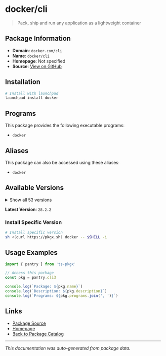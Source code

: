 # docker/cli

> Pack, ship and run any application as a lightweight container

## Package Information

- **Domain**: `docker.com/cli`
- **Name**: `docker/cli`
- **Homepage**: Not specified
- **Source**: [View on GitHub](https://github.com/pkgxdev/pantry/tree/main/projects/docker.com/cli/package.yml)

## Installation

```bash
# Install with launchpad
launchpad install docker
```

## Programs

This package provides the following executable programs:

- `docker`

## Aliases

This package can also be accessed using these aliases:

- `docker`

## Available Versions

<details>
<summary>Show all 53 versions</summary>

- `28.2.2`, `28.2.1`, `28.2.0`, `28.1.1`, `28.1.0`
- `28.0.4`, `28.0.3`, `28.0.2`, `28.0.1`, `28.0.0`
- `27.5.1`, `27.5.0`, `27.4.1`, `27.4.0`, `27.3.1`
- `27.3.0`, `27.2.1`, `27.2.0`, `27.1.2`, `27.1.1`
- `27.1.0`, `27.0.3`, `27.0.2`, `27.0.1`, `26.1.5`
- `26.1.4`, `26.1.3`, `26.1.2`, `26.1.1`, `26.1.0`
- `26.0.2`, `26.0.1`, `26.0.0`, `25.0.7`, `25.0.6`
- `25.0.5`, `25.0.4`, `25.0.3`, `25.0.2`, `25.0.1`
- `25.0.0`, `24.0.9`, `24.0.8`, `24.0.7`, `24.0.6`
- `24.0.5`, `23.0.15`, `23.0.10`, `23.0.9`, `23.0.8`
- `23.0.7`, `20.10.27`, `20.10.26`

</details>

**Latest Version**: `28.2.2`

### Install Specific Version

```bash
# Install specific version
sh <(curl https://pkgx.sh) docker -- $SHELL -i
```

## Usage Examples

```typescript
import { pantry } from 'ts-pkgx'

// Access this package
const pkg = pantry.cli3

console.log(`Package: ${pkg.name}`)
console.log(`Description: ${pkg.description}`)
console.log(`Programs: ${pkg.programs.join(', ')}`)
```

## Links

- [Package Source](https://github.com/pkgxdev/pantry/tree/main/projects/docker.com/cli/package.yml)
- [Homepage](#)
- [Back to Package Catalog](../../package-catalog.md)

---

*This documentation was auto-generated from package data.*
